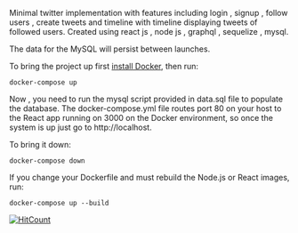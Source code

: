 Minimal twitter implementation with features including login  , signup , follow users , create tweets and timeline with timeline displaying tweets of followed users.
Created using react js , node js , graphql , sequelize , mysql.

The data for the MySQL will persist between launches.

To bring the project up first [install Docker](https://www.docker.com/), then run:

```
docker-compose up
```
Now , you need to run the mysql script provided in data.sql file to populate the database.
The docker-compose.yml file routes port 80 on your host to the React app running on 3000 on the Docker environment, so once the system is up just go to http://localhost.

To bring it down:

```
docker-compose down
```

If you change your Dockerfile and must rebuild the Node.js or React images, run:

```
docker-compose up --build
```
[![HitCount](http://hits.dwyl.com/jr2ngb2/microtweet.svg)](http://hits.dwyl.com/jr2ngb2/microtweet)

